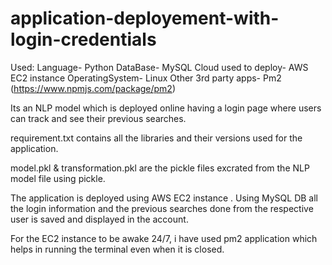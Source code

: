 # application-deployement-with-login-credentials
Used:
Language- Python
DataBase- MySQL
Cloud used to deploy- AWS EC2 instance
OperatingSystem- Linux 
Other 3rd party apps- Pm2 (https://www.npmjs.com/package/pm2)

Its an NLP model which is deployed online having a login page where users can track and see their previous searches.

requirement.txt contains all the libraries and their versions used for the application.

model.pkl & transformation.pkl are the pickle files excrated from the NLP model file using pickle.

The application is deployed using AWS EC2 instance .
Using MySQL DB all the login information and the previous searches done from the respective user is saved and displayed in the account.

For the EC2 instance to be awake 24/7, i have used pm2 application which helps in running the terminal even when it is closed.


